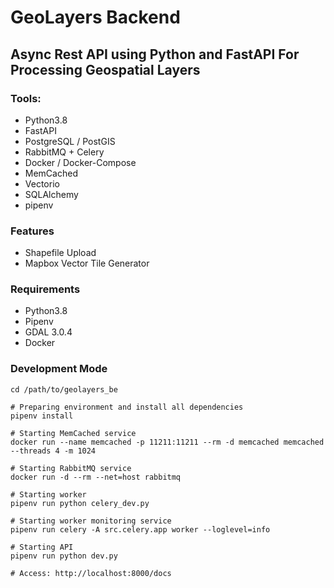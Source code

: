 
# GeoLayers Backend

## Async Rest API using Python and FastAPI For Processing Geospatial Layers

### Tools:
- Python3.8
- FastAPI
- PostgreSQL / PostGIS
- RabbitMQ + Celery
- Docker / Docker-Compose
- MemCached
- Vectorio
- SQLAlchemy
- pipenv

### Features
- Shapefile Upload
- Mapbox Vector Tile Generator

### Requirements
- Python3.8
- Pipenv
- GDAL 3.0.4
- Docker

### Development Mode
```shell
cd /path/to/geolayers_be

# Preparing environment and install all dependencies
pipenv install

# Starting MemCached service
docker run --name memcached -p 11211:11211 --rm -d memcached memcached --threads 4 -m 1024 

# Starting RabbitMQ service
docker run -d --rm --net=host rabbitmq

# Starting worker
pipenv run python celery_dev.py 

# Starting worker monitoring service
pipenv run celery -A src.celery.app worker --loglevel=info

# Starting API
pipenv run python dev.py

# Access: http://localhost:8000/docs
```

